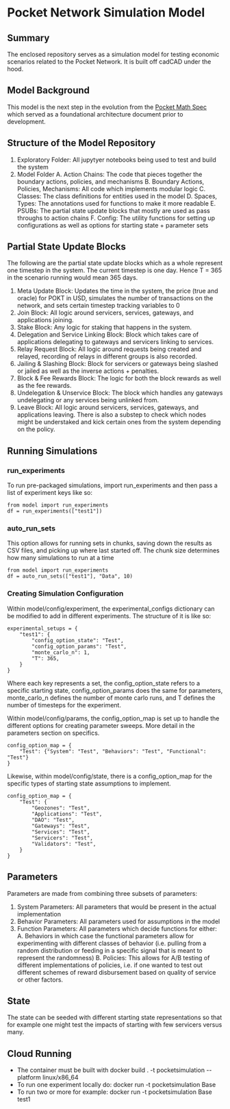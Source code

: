 # Pocket Network Simulation Model

## Summary

The enclosed repository serves as a simulation model for testing economic scenarios related to the Pocket Network. It is built off cadCAD under the hood.

## Model Background

This model is the next step in the evolution from the [Pocket Math Spec](https://github.com/BlockScience/PocketMathSpec) which served as a foundational architecture document prior to development.

## Structure of the Model Repository

1. Exploratory Folder: All jupytyer notebooks being used to test and build the system
2. Model Folder
    A. Action Chains: The code that pieces together the boundary actions, policies, and mechanisms
    B. Boundary Actions, Policies, Mechanisms: All code which implements modular logic
    C. Classes: The class definitions for entities used in the model
    D. Spaces, Types: The annotations used for functions to make it more readable
    E. PSUBs: The partial state update blocks that mostly are used as pass throughs to action chains
    F. Config: The utility functions for setting up configurations as well as options for starting state + parameter sets

## Partial State Update Blocks

The following are the partial state update blocks which as a whole represent one timestep in the system. The current timestep is one day. Hence T = 365 in the scenario running would mean 365 days. 

1. Meta Update Block: Updates the time in the system, the price (true and oracle) for POKT in USD, simulates the number of transactions on the network, and sets certain timestep tracking variables to 0
2. Join Block: All logic around servicers, services, gateways, and applications joining.
3. Stake Block: Any logic for staking that happens in the system.
4. Delegation and Service Linking Block: Block which takes care of applications delegating to gateways and servicers linking to services.
5. Relay Request Block: All logic around requests being created and relayed, recording of relays in different groups is also recorded.
6. Jailing & Slashing Block: Block for servicers or gateways being slashed or jailed as well as the inverse actions + penalties.
7. Block & Fee Rewards Block: The logic for both the block rewards as well as the fee rewards.
8. Undelegation & Unservice Block: The block which handles any gateways undelegating or any services being unlinked from.
9. Leave Block: All logic around servicers, services, gateways, and applications leaving. There is also a substep to check which nodes might be understaked and kick certain ones from the system depending on the policy.

## Running Simulations

### run_experiments

To run pre-packaged simulations, import run_experiments and then pass a list of experiment keys like so:

    from model import run_experiments
    df = run_experiments(["test1"])

### auto_run_sets

This option allows for running sets in chunks, saving down the results as CSV files, and picking up where last started off. The chunk size determines how many simulations to run at a time

    from model import run_experiments
    df = auto_run_sets(["test1"], "Data", 10)

### Creating Simulation Configuration

Within model/config/experiment, the experimental_configs dictionary can be modified to add in different experiments. The structure of it is like so:

    experimental_setups = {
        "test1": {
            "config_option_state": "Test",
            "config_option_params": "Test",
            "monte_carlo_n": 1,
            "T": 365,
        }
    }

Where each key represents a set, the config_option_state refers to a specific starting state, config_option_params does the same for parameters, monte_carlo_n defines the number of monte carlo runs, and T defines the number of timesteps for the experiment.

Within model/config/params, the config_option_map is set up to handle the different options for creating parameter sweeps. More detail in the parameters section on specifics.

    config_option_map = {
        "Test": {"System": "Test", "Behaviors": "Test", "Functional": "Test"}
    }

Likewise, within model/config/state, there is a config_option_map for the specific types of starting state assumptions to implement.

    config_option_map = {
        "Test": {
            "Geozones": "Test",
            "Applications": "Test",
            "DAO": "Test",
            "Gateways": "Test",
            "Services": "Test",
            "Servicers": "Test",
            "Validators": "Test",
        }
    }


## Parameters

Parameters are made from combining three subsets of parameters:

1. System Parameters: All parameters that would be present in the actual implementation
2. Behavior Parameters: All parameters used for assumptions in the model
3. Function Parameters: All parameters which decide functions for either:
    A. Behaviors in which case the functional parameters allow for experimenting with different classes of behavior (i.e. pulling from a random distribution or feeding in a specific signal that is meant to represent the randomness)
    B. Policies: This allows for A/B testing of different implementations of policies, i.e. if one wanted to test out different schemes of reward disbursement based on quality of service or other factors.

## State

The state can be seeded with different starting state representations so that for example one might test the impacts of starting with few servicers versus many.

## Cloud Running

- The container must be built with docker build . -t pocketsimulation --platform linux/x86_64
- To run one experiment locally do: docker run -t pocketsimulation Base
- To run two or more for example: docker run -t pocketsimulation Base test1